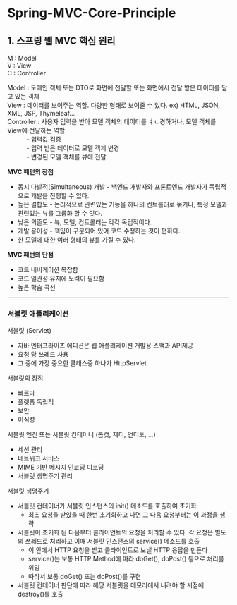 # Spring-MVC-Core-Principle
## 1. 스프링 웹 MVC 핵심 원리 <br/>
M : Model <br/>
V : View <br/>
C : Controller <br/>

Model : 도메인 객체 또는 DTO로 화면에 전달할 또는 화면에서 전달 받은 데이터를 담고 있는 객체 <br/>
View : 데이터를 보여주는 역할. 다양한 형태로 보여줄 수 있다. ex) HTML, JSON, XML, JSP, Thymeleaf... <br/>
Controller : 사용자 입력을 받아 모델 객체의 데이터를 ㅕㄴ경하거나, 모델 객체를 View에 전달하는 역할 <br/>
&nbsp;&nbsp;&nbsp;&nbsp;&nbsp;&nbsp;&nbsp;&nbsp;&nbsp;&nbsp; \- 입력값 검증 <br/>
&nbsp;&nbsp;&nbsp;&nbsp;&nbsp;&nbsp;&nbsp;&nbsp;&nbsp;&nbsp; \- 입력 받은 데이터로 모델 객체 변경 <br/>
&nbsp;&nbsp;&nbsp;&nbsp;&nbsp;&nbsp;&nbsp;&nbsp;&nbsp;&nbsp; \- 변경된 모델 객체를 뷰에 전달 <br/>

**MVC 패턴의 장점**
- 동시 다발적(Simultaneous) 개발 - 백엔드 개발자와 프론트엔드 개발자가 독립적으로 개발을 진행할 수 있다. 
- 높은 결합도 - 논리적으로 관련있는 기능을 하나의 컨트롤러로 묶거나, 특정 모델과 관련있는 뷰를 그룹화 할 수 잇다.
- 낮은 의존도 - 뷰, 모델, 컨트롤러는 각각 독립적이다.
- 개발 용이성 - 책임이 구분되어 있어 코드 수정하는 것이 편하다.
- 한 모델에 대한 여러 형태의 뷰를 가질 수 있다.

**MVC 패턴의 단점**
- 코드 네비게이션 복잡함
- 코드 일관성 유지에 노력이 필요함
- 높은 학습 곡선

------------------------

### 서블릿 애플리케이션
서블릿 (Servlet)
- 자바 엔터프라이즈 에디션은 웹 애플리케이션 개발용 스팩과 API제공
- 요청 당 쓰레드 사용
- 그 중에 가장 중요한 클래스중 하나가 HttpServlet

서블릿의 장점 
- 빠르다
- 플랫폼 독립적
- 보안
- 이식성

서블릿 엔진 또는 서블릿 컨테이너 (톰캣, 제티, 언더토, ...)
- 세션 관리
- 네트워크 서비스
- MIME 기반 메시지 인코딩 디코딩
- 서블릿 생명주기 관리

서블릿 생명주기
- 서블릿 컨테이너가 서블릿 인스턴스의 init() 메소드를 호출하여 초기화
  - 최초 요청을 받았을 때 한번 초기화하고 나면 그 다음 요청부터는 이 과정을 생략
- 서블릿이 초기화 된 다음부터 클라이언트의 요청을 처리할 수 있다. 각 요청은 별도의 쓰레드로 처리하고 이때 서블릿 인스턴스의 service() 메소드를 호출
  - 이 안에서 HTTP 요청을 받고 클라이언트로 보낼 HTTP 응답을 만든다
  - service()는 보통 HTTP Method에 따라 doGet(), doPost() 등으로 처리를 위임
  - 따라서 보통 doGet() 또는 doPost()를 구현
- 서블릿 컨테이너 판단에 따라 해당 서블릿을 메모리에서 내려야 할 시점에 destroy()를 호출

